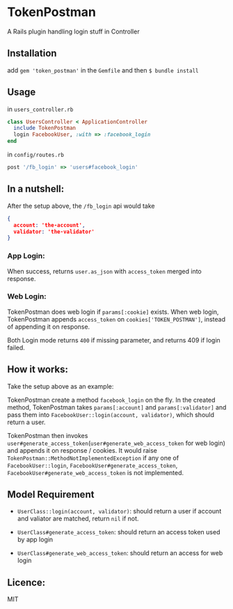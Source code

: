 # TokenPostman

A Rails plugin handling login stuff in Controller

## Installation

add `gem 'token_postman'` in the `Gemfile` and then `$ bundle install`

## Usage

in `users_controller.rb`
```ruby
class UsersController < ApplicationController
  include TokenPostman
  login FacebookUser, :with => :facebook_login
end
```

in `config/routes.rb`
```ruby
post '/fb_login' => 'users#facebook_login'
```

## In a nutshell:
After the setup above, the `/fb_login` api would take 

```json
{
  account: 'the-account',
  validator: 'the-validator'
}
```

### App Login:
When success, returns `user.as_json` with `access_token` merged into response.

### Web Login:
TokenPostman does web login if `params[:cookie]` exists.
When web login, TokenPostman appends `access_token` on `cookies['TOKEN_POSTMAN']`, instead of appending it on response.

Both Login mode returns `400` if missing parameter, and returns 409 if login failed.


## How it works:
Take the setup above as an example:

TokenPostman create a method `facebook_login` on the fly.
In the created method, TokenPostman takes `params[:account]` and `params[:validator]` 
and pass them into `FacebookUser::login(account, validator)`, which should return a user.

TokenPostman then invokes `user#generate_access_token`(`user#generate_web_access_token` for web login) and appends it on response / cookies.
It would raise `TokenPostman::MethodNotImplementedException` if any one of `FacebookUser::login`, `FacebookUser#generate_access_token`, `FacebookUser#generate_web_access_token` is not implemented.


## Model Requirement

- `UserClass::login(account, validator)`: 
should return a user if account and valiator are matched, return `nil` if not.

- `UserClass#generate_access_token`: 
should return an access token used by app login

- `UserClass#generate_web_access_token`:
should return an access for web login


## Licence: 
MIT
